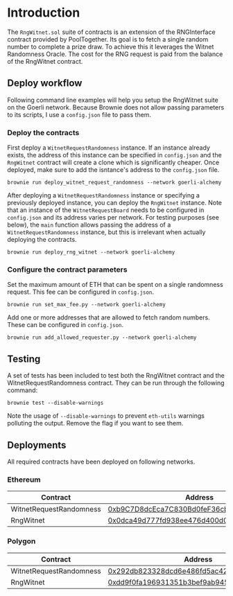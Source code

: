 # Introduction

The `RngWitnet.sol` suite of contracts is an extension of the RNGInterface contract provided by PoolTogether. Its goal is to fetch a single random number to complete a prize draw. To achieve this it leverages the Witnet Randomness Oracle. The cost for the RNG request is paid from the balance of the RngWitnet contract.

## Deploy workflow

Following command line examples will help you setup the RngWitnet suite on the Goerli network. Because Brownie does not allow passing parameters to its scripts, I use a `config.json` file to pass them.

### Deploy the contracts

First deploy a `WitnetRequestRandomness` instance. If an instance already exists, the address of this instance can be specified in `config.json` and the `RngWitnet` contract will create a clone which is significantly cheaper. Once deployed, make sure to add the isntance's address to the `config.json` file.
```
brownie run deploy_witnet_request_randomness --network goerli-alchemy
```

After deploying a `WitnetRequestRandomness` instance or specifying a previously deployed instance, you can deploy the `RngWitnet` instance. Note that an instance of the `WitnetRequestBoard` needs to be configured in `config.json` and its address varies per network. For testing purposes (see below), the `main` function allows passing the address of a `WitnetRequestRandomness` instance, but this is irrelevant when actually deploying the contracts.
```
brownie run deploy_rng_witnet --network goerli-alchemy
```

### Configure the contract parameters

Set the maximum amount of ETH that can be spent on a single randomness request. This fee can be configured in `config.json`.
```
brownie run set_max_fee.py --network goerli-alchemy
```

Add one or more addresses that are allowed to fetch random numbers. These can be configured in `config.json`.
```
brownie run add_allowed_requester.py --network goerli-alchemy
```

## Testing

A set of tests has been included to test both the RngWitnet contract and the WitnetRequestRandomness contract. They can be run through the following command:
```
brownie test --disable-warnings
```

Note the usage of `--disable-warnings` to prevent `eth-utils` warnings polluting the output. Remove the flag if you want to see them.

## Deployments

All required contracts have been deployed on following networks.

### Ethereum

|         Contract        |                   Address                   |
|-------------------------|---------------------------------------------|
| WitnetRequestRandomness | [0xb9C7D8dcEca7C830Bd0feF36cb9182822e165209](https://etherscan.io/address/0xb9C7D8dcEca7C830Bd0feF36cb9182822e165209) |
| RngWitnet               | [0x0dca49d777fd938ee476d400d0b477222bd10aa9](https://etherscan.io/address/0x0dca49d777fd938ee476d400d0b477222bd10aa9) |

### Polygon

|         Contract        |                   Address                   |
|-------------------------|---------------------------------------------|
| WitnetRequestRandomness | [0x292db823328dcd6e486fd5ac423da4327cad1130](https://polygonscan.com/address/0x292db823328dcd6e486fd5ac423da4327cad1130) |
| RngWitnet               | [0xdd9f0fa196931351b3bef9ab9458cacd349e63c2](https://polygonscan.com/address/0xdd9f0fa196931351b3bef9ab9458cacd349e63c2) |
